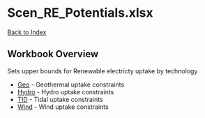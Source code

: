 # Scen_RE_Potentials.xlsx

[Back to Index](../../README.md)

## Workbook Overview

Sets upper bounds for Renewable electricty uptake by technology

- [Geo](Geo.md) - Geothermal uptake constraints
- [Hydro](Hydro.md) - Hydro uptake constraints
- [TID](TID.md) - Tidal uptake constraints
- [Wind](Wind.md) - Wind uptake constraints
